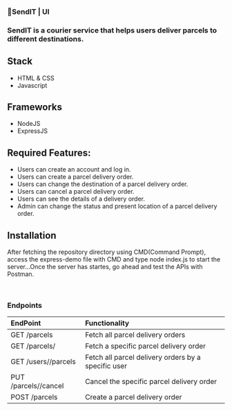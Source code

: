 ###  📮SendIT | UI
### SendIT is a courier service that helps users deliver parcels to different destinations.  

## Stack
- HTML & CSS
- Javascript

## Frameworks
- NodeJS
- ExpressJS

##  Required Features:
- Users can create an account and log in.
- Users can create a parcel delivery order.
- Users can change the destination of a parcel delivery order.
- Users can cancel a parcel delivery order.
- Users can see the details of a delivery order.
- Admin can change the status and present location of a parcel delivery order.

##  Installation
After fetching the repository directory using CMD(Command Prompt), access the express-demo file with CMD and type node index.js to start the server...Once the server has startes, go ahead and test the APIs with Postman.

      
### Endpoints
| EndPoint                        | Functionality                                         |
|:--------------------------------|:------------------------------------------------------|
| GET /parcels                    |    Fetch all parcel delivery orders                   |
| GET /parcels/<parcelId>         |    Fetch a specific parcel delivery order             | 
| GET /users/<userId>/parcels     |    Fetch all parcel delivery orders by a specific user| 
| PUT /parcels/<parcelId>/cancel  |    Cancel the specific parcel delivery order          | 
| POST /parcels                   |    Create a parcel delivery order                     | 
